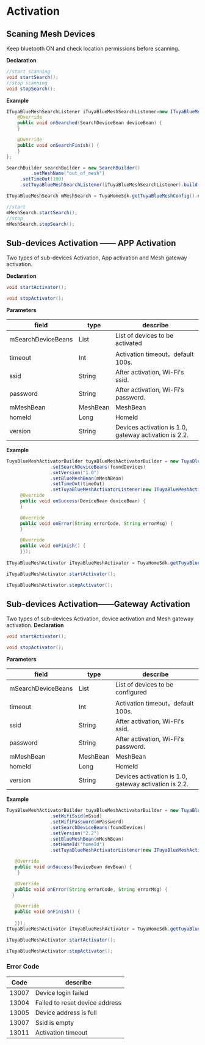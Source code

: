 # Activation

## Scaning Mesh Devices

 Keep bluetooth ON and check location permissions before scanning.

**Declaration**

```java
//start scanning
void startSearch();
//stop scanning
void stopSearch();

```
**Example**

```java
ITuyaBlueMeshSearchListener iTuyaBlueMeshSearchListener=new ITuyaBlueMeshSearchListener() {
    @Override
    public void onSearched(SearchDeviceBean deviceBean) {
    }

    @Override
    public void onSearchFinish() {
    }
};

SearchBuilder searchBuilder = new SearchBuilder()
		 .setMeshName("out_of_mesh")        
     .setTimeOut(100)        
     .setTuyaBlueMeshSearchListener(iTuyaBlueMeshSearchListener).build();

ITuyaBlueMeshSearch mMeshSearch = TuyaHomeSdk.getTuyaBlueMeshConfig().newTuyaBlueMeshSearch(searchBuilder);

//start
mMeshSearch.startSearch();
//stop
mMeshSearch.stopSearch();
```

## Sub-devices Activation —— APP Activation
Two types of sub-devices Activation, App activation and Mesh gateway activation.

**Declaration**

```java
void startActivator();

void stopActivator();
```

**Parameters**

|field|type|describe|
|--|--|--|
|mSearchDeviceBeans     |List|List of devices to be activated|
|timeout                |Int|Activation timeout，default 100s.|
|ssid                   |String|After activation, Wi-Fi's ssid.|
|password               |String|After activation, Wi-Fi's password.|
|mMeshBean              |MeshBean|MeshBean |
|homeId                 |Long|HomeId|
|version                |String|Devices activation is 1.0, gateway activation is 2.2.|



**Example**

```java
TuyaBlueMeshActivatorBuilder tuyaBlueMeshActivatorBuilder = new TuyaBlueMeshActivatorBuilder()
                .setSearchDeviceBeans(foundDevices)
                .setVersion("1.0")
                .setBlueMeshBean(mMeshBean)
                .setTimeOut(timeOut)
                .setTuyaBlueMeshActivatorListener(new ITuyaBlueMeshActivatorListener() {
     @Override
     public void onSuccess(DeviceBean deviceBean) {
     }

     @Override
     public void onError(String errorCode, String errorMsg) {
     }

     @Override
     public void onFinish() {
     }});
      
ITuyaBlueMeshActivator iTuyaBlueMeshActivator = TuyaHomeSdk.getTuyaBlueMeshConfig().newActivator(tuyaBlueMeshActivatorBuilder);

iTuyaBlueMeshActivator.startActivator();

iTuyaBlueMeshActivator.stopActivator();

```

## Sub-devices Activation——Gateway Activation
Two types of sub-devices Activation, device activation and Mesh gateway activation.
**Declaration**

```java
void startActivator();

void stopActivator();
```
**Parameters**

|field|type|describe|
|--|--|--|
|mSearchDeviceBeans     |List|List of devices to be configured|
|timeout                |Int|Activation timeout，default 100s.|
|ssid                   |String|After activation, Wi-Fi's ssid.|
|password               |String|After activation, Wi-Fi's password.|
|mMeshBean              |MeshBean|MeshBean |
|homeId                 |Long|HomeId|
|version                |String|Devices activation is 1.0, gateway activation is 2.2.|

**Example**

```java
TuyaBlueMeshActivatorBuilder tuyaBlueMeshActivatorBuilder = new TuyaBlueMeshActivatorBuilder()
                .setWifiSsid(mSsid)
                .setWifiPassword(mPassword)
                .setSearchDeviceBeans(foundDevices)
                .setVersion("2.2")
                .setBlueMeshBean(mMeshBean)
                .setHomeId("homeId")
                .setTuyaBlueMeshActivatorListener(new ITuyaBlueMeshActivatorListener() {

   @Override
   public void onSuccess(DeviceBean devBean) {
    }

   @Override
   public void onError(String errorCode, String errorMsg) {
  }

   @Override
   public void onFinish() {  
 
   }});
ITuyaBlueMeshActivator iTuyaBlueMeshActivator = TuyaHomeSdk.getTuyaBlueMeshConfig().newWifiActivator(tuyaBlueMeshActivatorBuilder);

iTuyaBlueMeshActivator.startActivator();

iTuyaBlueMeshActivator.stopActivator();

```


### Error Code

|Code|describe|
|--|--|
|13007|Device login failed|
|13004|Failed to reset device address|
|13005|Device address is full|
|13007|Ssid is empty|
|13011|Activation timeout|